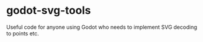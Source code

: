 # godot-svg-tools
Useful code for anyone using Godot who needs to implement SVG decoding to points etc.
